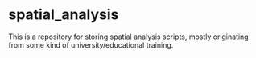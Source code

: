 # spatial_analysis
This is a repository for storing spatial analysis scripts, mostly originating from some kind of university/educational training.

